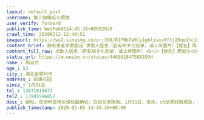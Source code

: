 ```yaml
---
layout: default_post
username: 第三個傻瓜小倔強
user_verify: forward
publish_time: WedFeb0514:45:30+08002020
crawl_time: 20200212-12:40:51
imageurl: https://wx2.sinaimg.cn/orj360/8179b7e0ly1gblisxv0ftj20qo1hc1d2.jpg,https://wx1.sinaimg.cn/orj360/8179b7e0ly1gblisx73tkj20qo1hcaul.jpg
content_brief: 肺炎患者求助超话 求助人信息（若有相关化验单，请上传图片）【姓名】周淑兰【年龄】53【所在城市】湖北省鄂州市【所在小区、社区】新康花园【患病时间】1月31日【联系方式】13871814673【其他紧急联系人】 13995596052【病情描述】 疑似，症状明显但未做核酸确诊，目前在家隔离。1月31日 ...全文
content_full_raw: 求助人信息（若有相关化验单，请上传图片）<br/>【姓名】周淑兰<br/>【年龄】53<br/>【所在城市】湖北省鄂州市<br/>【所在小区、社区】新康花园<br/>【患病时间】1月31日<br/>【联系方式】13871814673<br/>【其他紧急联系人】13995596052<br/>【病情描述】<br/>疑似，症状明显但未做核酸确诊，目前在家隔离。1月31日，发热，ct结果轻微感染，开了些药回去隔离；之后感觉好多了；2月3日，复查，发现感染加重了，但目前无法确诊，希望得到关注！<adata-url="http://t.cn/R2Wx8LA"href="http://weibo.com/p/1001018008642070000000000"data-hide=""><spanclass='url-icon'><imgstyle='width:1rem;height:1rem'src='https://h5.sinaimg.cn/upload/2015/09/25/3/timeline_card_small_location_default.png'></span><spanclass="surl-text">鄂州</span></a>
status_url: https://m.weibo.cn/status/4468618475881934
name_: 周淑兰
age_: 53
city_: 湖北省鄂州市
address_: 新康花园
since_: 1月31日
tel_: 13871814673
tel2_: 13995596052
desc_: 疑似，症状明显但未做核酸确诊，目前在家隔离。1月31日，发热，ct结果轻微感染，开了些药回去隔离；之后感觉好多了；2月3日，复查，发现感染加重了，但目前无法确诊，希望得到关注！<adata-url="http//t.cn/R2Wx8LA"href="http//weibo.com/p/1001018008642070000000000"data-hide=""><spanclass='url-icon'><imgstyle='width1rem;height1rem'src='https//h5.sinaimg.cn/upload/2015/09/25/3/timeline_card_small_location_default.png'></span><spanclass="surl-text">鄂州</span></a>
publish_timestamp: 2020-02-05 14:45:30+08:00
---
```

